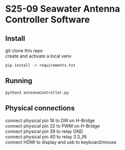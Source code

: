 # S25-09 Seawater Antenna Controller Software

## Install
git clone this repo  
create and activate a local venv  
```
pip install -r requirements.txt
```

## Running
```
python3 antennaController.py
```

## Physical connections
connect physical pin 16 to DIR on H-Bridge  
connect physical pin 32 to PWM on H-Bridge  
connect physical pin 39 to relay GND  
connect physical pin 40 to relay 3.3_IN  
connect HDMI to display and usb to keyboard/mouse
